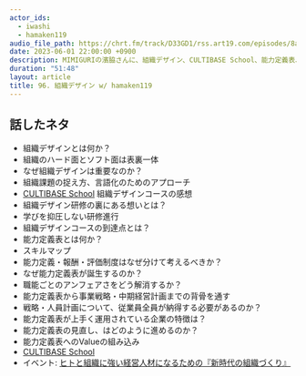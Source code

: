 ```yaml
---
actor_ids:
  - iwashi
  - hamaken119
audio_file_path: https://chrt.fm/track/D33GD1/rss.art19.com/episodes/8afa4b87-78e6-4bca-bf4b-93c875151686.mp3
date: 2023-06-01 22:00:00 +0900
description: MIMIGURIの濱脇さんに、組織デザイン、CULTIBASE School、能力定義表、報酬・評価制度との関連などについて語っていただいたエピソードです。
duration: "51:48"
layout: article
title: 96. 組織デザイン w/ hamaken119
---
```


## 話したネタ

- 組織デザインとは何か？
- 組織のハード面とソフト面は表裏一体
- なぜ組織デザインは重要なのか？
- 組織課題の捉え方、言語化のためのアプローチ
- [CULTIBASE School](https://school.cultibase.jp/) 組織デザインコースの感想
- 組織デザイン研修の裏にある想いとは？
- 学びを抑圧しない研修進行
- 組織デザインコースの到達点とは？
- 能力定義表とは何か？
- スキルマップ
- 能力定義・報酬・評価制度はなぜ分けて考えるべきか？
- なぜ能力定義表が誕生するのか？
- 職能ごとのアンフェアさをどう解消するか？
- 能力定義表から事業戦略・中期経営計画までの背骨を通す
- 戦略・人員計画について、従業員全員が納得する必要があるのか？
- 能力定義表が上手く運用されている企業の特徴は？
- 能力定義表の見直し、はどのように進めるのか？
- 能力定義表へのValueの組み込み
- [CULTIBASE School](https://school.cultibase.jp/)
- イベント: [ヒトと組織に強い経営人材になるための『新時代の組織づくり』](https://webinar-mimiguri.studio.site/)

